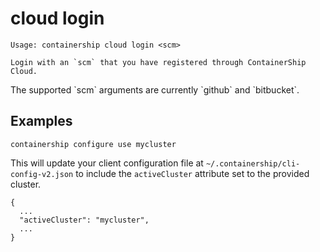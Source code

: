 # cloud login

    Usage: containership cloud login <scm>

    Login with an `scm` that you have registered through ContainerShip Cloud.

The supported \`scm\` arguments are currently \`github\` and \`bitbucket\`. 



## Examples

```
containership configure use mycluster
```

This will update your client configuration file at `~/.containership/cli-config-v2.json` to include the `activeCluster` attribute set to the provided cluster.

```
{
  ...
  "activeCluster": "mycluster",
  ... 
}
```

## 



